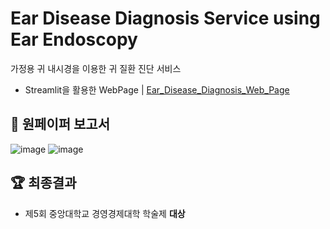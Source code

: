 # Ear Disease Diagnosis Service using Ear Endoscopy
가정용 귀 내시경을 이용한 귀 질환 진단 서비스
- Streamlit을 활용한 WebPage | [Ear_Disease_Diagnosis_Web_Page](https://github.com/ginam-Kim/Ear_Disease_Diagnosis_Web_Page)

## 📄 원페이퍼 보고서

![image](https://github.com/ginam-Kim/Diagnosis_Ear_Disease_Web_App/assets/125203829/8aacf3fc-8d19-47b1-ab50-176d3171bec9)
![image](https://github.com/ginam-Kim/Diagnosis_Ear_Disease_Web_App/assets/125203829/cd26b66f-4e1d-46a3-a513-d416cbe2c53b)


## 🏆 최종결과
- 제5회 중앙대학교 경영경제대학 학술제 **대상**
